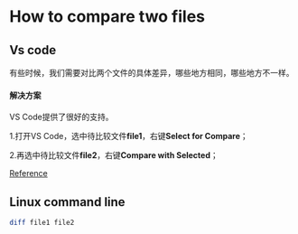 # How to compare two files



## Vs code

有些时候，我们需要对比两个文件的具体差异，哪些地方相同，哪些地方不一样。

#### 解决方案

VS Code提供了很好的支持。

1.打开VS Code，选中待比较文件**file1**，右键**Select for Compare**；

2.再选中待比较文件**file2**，右键**Compare with Selected**；





[Reference](https://segmentfault.com/a/1190000023464590)

## Linux command line

```bash
diff file1 file2
```

